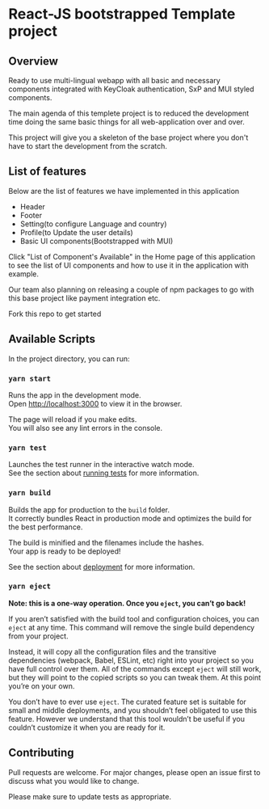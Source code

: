 
# React-JS bootstrapped Template project

## Overview
Ready to use multi-lingual webapp with all basic and necessary components integrated with KeyCloak authentication, SxP and MUI styled components. 

The main agenda of this templete project is to reduced the development time doing the same basic things for all web-application over and over.

This project will give you a skeleton of the base project where you don't have to start the development from the scratch.

## List of features
Below are the list of features we have implemented in this application

- Header
- Footer
- Setting(to configure Language and country)
- Profile(to Update the user details)
- Basic UI components(Bootstrapped with MUI)

Click "List of Component's Available" in the Home page of this application to see the list of UI components and how to use it in the application with example. 

Our team also planning on releasing a couple of npm packages to go with this base project like payment integration etc.

Fork this repo to get started

## Available Scripts

In the project directory, you can run:

### `yarn start`

Runs the app in the development mode.\
Open [http://localhost:3000](http://localhost:3000) to view it in the browser.

The page will reload if you make edits.\
You will also see any lint errors in the console.

### `yarn test`

Launches the test runner in the interactive watch mode.\
See the section about [running tests](https://facebook.github.io/create-react-app/docs/running-tests) for more information.

### `yarn build`

Builds the app for production to the `build` folder.\
It correctly bundles React in production mode and optimizes the build for the best performance.

The build is minified and the filenames include the hashes.\
Your app is ready to be deployed!

See the section about [deployment](https://facebook.github.io/create-react-app/docs/deployment) for more information.

### `yarn eject`

**Note: this is a one-way operation. Once you `eject`, you can’t go back!**

If you aren’t satisfied with the build tool and configuration choices, you can `eject` at any time. This command will remove the single build dependency from your project.

Instead, it will copy all the configuration files and the transitive dependencies (webpack, Babel, ESLint, etc) right into your project so you have full control over them. All of the commands except `eject` will still work, but they will point to the copied scripts so you can tweak them. At this point you’re on your own.

You don’t have to ever use `eject`. The curated feature set is suitable for small and middle deployments, and you shouldn’t feel obligated to use this feature. However we understand that this tool wouldn’t be useful if you couldn’t customize it when you are ready for it.


## Contributing
Pull requests are welcome. For major changes, please open an issue first to discuss what you would like to change.

Please make sure to update tests as appropriate.
